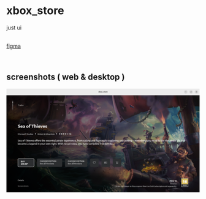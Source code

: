 # xbox_store

just ui <br><br>

[figma](https://www.figma.com/file/qtzBTOlIvnl6b2kWv8puZB/Xbox-Store---Game-Page-(Community)?type=design&node-id=0%3A1&t=W8H115rs8BFjGm5b-1)

<br>

## screenshots ( web & desktop )
<p float="left">
  <img src="Screenshot from 2023-06-02 23-29-59.png" alt="instagram app screenshot no.1" />
  </p>

